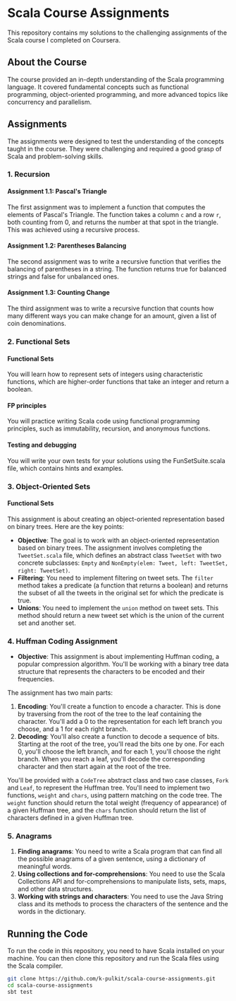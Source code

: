 # Scala Course Assignments

This repository contains my solutions to the challenging assignments of the Scala course I completed on Coursera.

## About the Course

The course provided an in-depth understanding of the Scala programming language. It covered fundamental concepts such as functional programming, object-oriented programming, and more advanced topics like concurrency and parallelism.

## Assignments

The assignments were designed to test the understanding of the concepts taught in the course. They were challenging and required a good grasp of Scala and problem-solving skills.


### 1. Recursion

#### Assignment 1.1: Pascal's Triangle
The first assignment was to implement a function that computes the elements of Pascal's Triangle. The function takes a column `c` and a row `r`, both counting from 0, and returns the number at that spot in the triangle. This was achieved using a recursive process.

#### Assignment 1.2: Parentheses Balancing
The second assignment was to write a recursive function that verifies the balancing of parentheses in a string. The function returns true for balanced strings and false for unbalanced ones.

#### Assignment 1.3: Counting Change
The third assignment was to write a recursive function that counts how many different ways you can make change for an amount, given a list of coin denominations.


### 2. Functional Sets

#### Functional Sets
You will learn how to represent sets of integers using characteristic functions, which are higher-order functions that take an integer and return a boolean.

#### FP principles
You will practice writing Scala code using functional programming principles, such as immutability, recursion, and anonymous functions.

#### Testing and debugging
You will write your own tests for your solutions using the FunSetSuite.scala file, which contains hints and examples.


### 3. Object-Oriented Sets

#### Functional Sets
This assignment is about creating an object-oriented representation based on binary trees. Here are the key points:

- **Objective**: The goal is to work with an object-oriented representation based on binary trees. The assignment involves completing the `TweetSet.scala` file, which defines an abstract class `TweetSet` with two concrete subclasses: `Empty` and `NonEmpty(elem: Tweet, left: TweetSet, right: TweetSet)`. 
- **Filtering**: You need to implement filtering on tweet sets. The `filter` method takes a predicate (a function that returns a boolean) and returns the subset of all the tweets in the original set for which the predicate is true.
- **Unions**: You need to implement the `union` method on tweet sets. This method should return a new tweet set which is the union of the current set and another set.


### 4. Huffman Coding Assignment
- **Objective**: This assignment is about implementing Huffman coding, a popular compression algorithm. You'll be working with a binary tree data structure that represents the characters to be encoded and their frequencies.

The assignment has two main parts:
1. **Encoding**: You'll create a function to encode a character. This is done by traversing from the root of the tree to the leaf containing the character. You'll add a 0 to the representation for each left branch you choose, and a 1 for each right branch.
2. **Decoding**: You'll also create a function to decode a sequence of bits. Starting at the root of the tree, you'll read the bits one by one. For each 0, you'll choose the left branch, and for each 1, you'll choose the right branch. When you reach a leaf, you'll decode the corresponding character and then start again at the root of the tree.

You'll be provided with a `CodeTree` abstract class and two case classes, `Fork` and `Leaf`, to represent the Huffman tree. You'll need to implement two functions, `weight` and `chars`, using pattern matching on the code tree. The `weight` function should return the total weight (frequency of appearance) of a given Huffman tree, and the `chars` function should return the list of characters defined in a given Huffman tree.


### 5. Anagrams
1. **Finding anagrams**: You need to write a Scala program that can find all the possible anagrams of a given sentence, using a dictionary of meaningful words.
2. **Using collections and for-comprehensions**: You need to use the Scala Collections API and for-comprehensions to manipulate lists, sets, maps, and other data structures.
3. **Working with strings and characters**: You need to use the Java String class and its methods to process the characters of the sentence and the words in the dictionary.


## Running the Code

To run the code in this repository, you need to have Scala installed on your machine. You can then clone this repository and run the Scala files using the Scala compiler.

```bash
git clone https://github.com/k-pulkit/scala-course-assignments.git
cd scala-course-assignments
sbt test
```